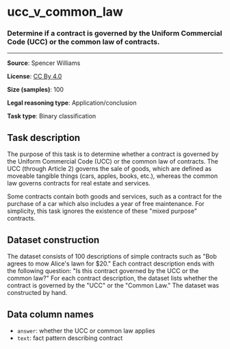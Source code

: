 # ucc_v_common_law

### Determine if a contract is governed by the Uniform Commercial Code (UCC) or the common law of contracts.
---


**Source**: Spencer Williams

**License**: [CC By 4.0](https://creativecommons.org/licenses/by/4.0/)

**Size (samples)**: 100

**Legal reasoning type**: Application/conclusion

**Task type**: Binary classification

## Task description

The purpose of this task is to determine whether a contract is governed by the Uniform Commercial Code (UCC) or the common law of contracts. The UCC (through Article 2) governs the sale of goods, which are defined as moveable tangible things (cars, apples, books, etc.), whereas the common law governs contracts for real estate and services.

Some contracts contain both goods and services, such as a contract for the purchase of a car which also includes a year of free maintenance. For simplicity, this task ignores the existence of these "mixed purpose" contracts.

## Dataset construction

The dataset consists of 100 descriptions of simple contracts such as "Bob agrees to mow Alice's lawn for $20." Each contract description ends with the following question: "Is this contract governed by the UCC or the common law?" For each contract description, the dataset lists whether the contract is governed by the "UCC" or the "Common Law." The dataset was constructed by hand.

## Data column names

- `answer`: whether the UCC or common law applies
- `text`: fact pattern describing contract
